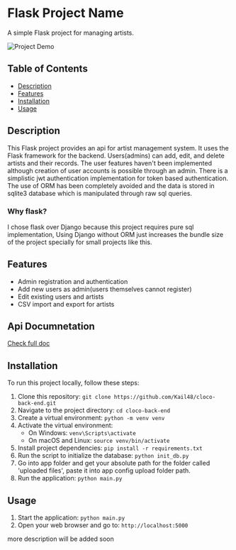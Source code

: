 # Flask Project Name

A simple Flask project for managing artists.

![Project Demo](demo.gif) <!-- Replace with a link to your project demo video or GIF -->

## Table of Contents

- [Description](#description)
- [Features](#features)
- [Installation](#installation)
- [Usage](#usage)


## Description

This Flask project provides an api for artist management system. It uses the Flask framework for the backend. Users(admins) can add, edit, and delete artists and their records. The user features haven't been implemented although creation of user accounts is possible through an admin. There is a simplistic jwt authentication implementation for token based authentication. The use of ORM has been completely avoided and the data is stored in sqlite3 database which is manipulated through raw sql queries.

### Why flask?
I chose flask over Django because this project requires pure sql implementation, Using Django without ORM just increases the bundle size of the project specially for small projects like this.

## Features

- Admin registration and authentication
- Add new users as admin(users themselves cannot register)
- Edit existing users and artists
- CSV import and export for artists

## Api Documnetation
[Check full doc](https://documenter.getpostman.com/view/25345798/2s9Xxztryz)

## Installation

To run this project locally, follow these steps:

1. Clone this repository: `git clone https://github.com/Kail48/cloco-back-end.git`
2. Navigate to the project directory: `cd cloco-back-end`
3. Create a virtual environment: `python -m venv venv`
4. Activate the virtual environment:
   - On Windows: `venv\Scripts\activate`
   - On macOS and Linux: `source venv/bin/activate`
5. Install project dependencies: `pip install -r requirements.txt`
6. Run the script to initialize the database: `python init_db.py`
7. Go into app folder and get your absolute path for the folder called 'uploaded files', paste it into app config upload folder path. 
8. Run the application: `python main.py`

## Usage

1. Start the application: `python main.py`
2. Open your web browser and go to: `http://localhost:5000`

more description will be added soon



